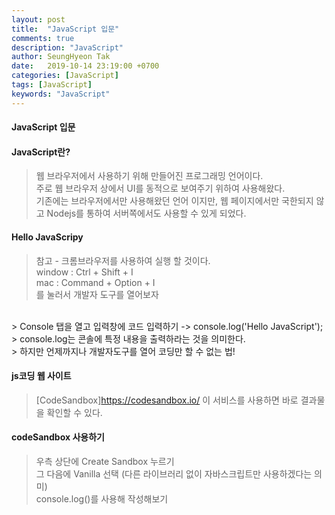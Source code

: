 ```yaml
---
layout: post
title:  "JavaScript 입문"
comments: true
description: "JavaScript"
author: SeungHyeon Tak
date:   2019-10-14 23:19:00 +0700
categories: [JavaScript]
tags: [JavaScript]
keywords: "JavaScript"
---
```

#### JavaScript 입문

#### JavaScript란?
> 웹 브라우저에서 사용하기 위해 만들어진 프로그래밍 언어이다.<br>
> 주로 웹 브라우저 상에서 UI를 동적으로 보여주기 위하여 사용해왔다.<br>
> 기존에는 브라우저에서만 사용해왔던 언어 이지만, 웹 페이지에서만 국한되지 않고 Nodejs를 통하여 서버쪽에서도 사용할 수 있게 되었다.<br>

#### Hello JavaScripy
> 참고 - 크롬브라우저를 사용하여 실행 할 것이다.<br>
> window : Ctrl + Shift + I<br>
> mac : Command + Option + I<br>
> 를 눌러서 개발자 도구를 열어보자<br>
<br>
> Console 탭을 열고 입력창에 코드 입력하기 -> console.log('Hello JavaScript');<br>
> console.log는 콘솔에 특정 내용을 출력하라는 것을 의미한다.<br>
> 하지만 언제까지나 개발자도구를 열어 코딩만 할 수 없는 법!

#### js코딩 웹 사이트
> [CodeSandbox]<https://codesandbox.io/> 이 서비스를 사용하면 바로 결과물을 확인할 수 있다.

#### codeSandbox 사용하기
> 우측 상단에 Create Sandbox 누르기<br>
> 그 다음에 Vanilla 선택 (다른 라이브러리 없이 자바스크립트만 사용하겠다는 의미)<br>
> console.log()를 사용해 작성해보기
